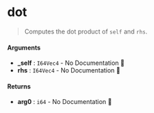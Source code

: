 # dot

>  Computes the dot product of `self` and `rhs`.

#### Arguments

- **\_self** : `I64Vec4` \- No Documentation 🚧
- **rhs** : `I64Vec4` \- No Documentation 🚧

#### Returns

- **arg0** : `i64` \- No Documentation 🚧